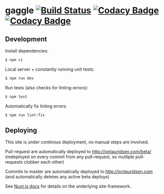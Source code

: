 # gaggle [![Build Status](https://travis-ci.org/gaggle/gaggle.svg?branch=master)](https://travis-ci.org/gaggle/gaggle) [![Codacy Badge](https://api.codacy.com/project/badge/Grade/bf677b3778a14823b77ae7f68c485616)](https://www.codacy.com/app/gaggle/gaggle?utm_source=github.com&amp;utm_medium=referral&amp;utm_content=gaggle/gaggle&amp;utm_campaign=Badge_Grade) [![Codacy Badge](https://api.codacy.com/project/badge/Coverage/bf677b3778a14823b77ae7f68c485616)](https://www.codacy.com/app/gaggle/gaggle?utm_source=github.com&amp;utm_medium=referral&amp;utm_content=gaggle/gaggle&amp;utm_campaign=Badge_Coverage)

## Development
Install dependencies:
```bash
$ npm ci
```

Local server + constantly running unit tests:
``` bash
$ npm run dev
```

Run tests (also checks for linting-errors):
``` bash
$ npm test
```

Automatically fix linting errors:
``` bash
$ npm run lint:fix
```

## Deploying
This site is under continous deployment, no manual steps are involved.

Pull-request are automatically deployed to http://jonlauridsen.com/beta/
(redeployed on every commit from any pull-request, 
so multiple pull-requests clobber each other)

Commits to master are automatically deployed to http://jonlauridsen.com
(and automatically deletes any active beta deploys)

See [Nuxt.js docs](https://nuxtjs.org) for details on the underlying site-framework.
